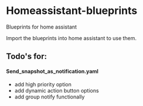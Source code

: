 # Homeassistant-blueprints
Blueprints for home assistant

Import the blueprints into home assistant to use them.

## Todo's for:

#### Send_snapshot_as_notification.yaml
- add high priority option
- add dynamic action button options
- add group notify functionally
